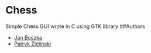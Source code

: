 # Chess
Simple Chess GUI wrote in C using GTK library
##Authors
- [Jan Buszka](https://github.com/Tagada14)
- [Patryk Zieliński](https://github.com/zielinsky)
